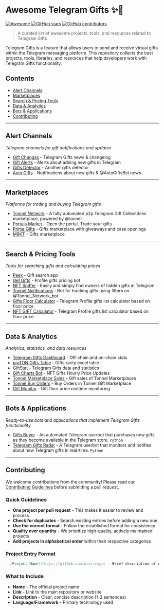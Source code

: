 # Awesome Telegram Gifts ✨🎁

[![Awesome](https://awesome.re/badge.svg)](https://awesome.re)
[![GitHub stars](https://img.shields.io/github/stars/ilyaqznetsow/awesome-telegram-gifts.svg?style=social&label=Star)](https://github.com/ilyaqznetsow/awesome-telegram-gifts)
[![GitHub contributors](https://img.shields.io/github/contributors/ilyaqznetsow/awesome-telegram-gifts.svg)](https://github.com/ilyaqznetsow/awesome-telegram-gifts/graphs/contributors)

> A curated list of awesome projects, tools, and resources related to Telegram Gifts

Telegram Gifts is a feature that allows users to send and receive virtual gifts within the Telegram messaging platform. This repository collects the best projects, tools, libraries, and resources that help developers work with Telegram Gifts functionality.

## Contents

- [Alert Channels](#alert-channels)
- [Marketplaces](#marketplaces)
- [Search & Pricing Tools](#search--pricing-tools)
- [Data & Analytics](#data--analytics)
- [Bots & Applications](#bots--applications)
- [Contributing](#contributing)

---

## Alert Channels

*Telegram channels for gift notifications and updates*

- [Gift Changes](https://t.me/GiftChanges) - Telegram Gifts news & changelog
- [Gift Alerts](https://t.me/Gift_alerts) - Alerts about adding new gifts in Telegram
- [Gifts Detector](https://t.me/gifts_detector) - Another gifts detector
- [Auto Gifts](https://t.me/auto_gifts) - Notifications about new gifts & @AutoGiftsBot news

---

## Marketplaces

*Platforms for trading and buying Telegram gifts*

- [Tonnel Network](https://t.me/Tonnel_Network_bot) - A fully automated p2p Telegram Gift Collectibles marketplace, powered by @tonnel
- [Portals Market](https://t.me/portals) - Open the portal. Trade your gifts
- [Prime Gifts](https://t.me/primegiftsbot) - Gifts marketplace with giveaways and case openings
- [MRKT](https://t.me/mrkt) - Gifts marketplace

---

## Search & Pricing Tools

*Tools for searching gifts and calculating prices*

- [Peek](https://peek.tg/search) - Gift search app
- [Get Gifts](https://t.me/getSendGiftsProBot) - Profile gifts pricing bot
- [NFT Sniffer](https://t.me/NFTSnifferBot) - Easily and simply find owners of hidden gifts in Telegram
- [Tonnel Notifications](https://t.me/tonnel_notifications_bot) - Bot for tracking gifts using filters on @Tonnel_Network_bot
- [Gifts Floor Calculator](https://t.me/giftsfloorbot) - Telegram Profile gifts list calculator based on floor price
- [NFT GIFT Calculator](https://t.me/PriceNFTbot) - Telegram Profile gifts list calculator based on floor price

---

## Data & Analytics

*Analytics, statistics, and data resources*

- [Telegram Gifts Dashboard](https://dune.com/rdmcd/telegram-gifts) - Off-chain and on-chain stats
- [proTON Gifts Table](https://docs.google.com/spreadsheets/d/1gwVuBxEJmGUh7C25dXnfaPQ9r7KPZt5hRdUu7Ofavrs/edit?gid=801646152#gid=801646152) - Gifts rarity excel table
- [GiftStat](https://giftstat.com/) - Telegram Gifts data and statistics
- [Gift Charts Bot](https://t.me/gift_charts_bot) - NFT Gifts Hourly Price Updates
- [Tonnel Marketplace Sales](https://t.me/GiftNotification) - Gift sales of Tonnel Marketplaces
- [Tonnel Buy Orders](https://t.me/TonnelOrder) - Buy Orders in Tonnel Gift Marketplace
- [Gift Monitor](https://t.me/GiftMonitor) - Gift floor price realtime monitoring

---

## Bots & Applications

*Ready-to-use bots and applications that implement Telegram Gifts functionality*

- [Gifts Buyer](https://github.com/bohd4nx/Gifts-Buyer) - An automated Telegram userbot that purchases new gifts as they become available in the Telegram store. `Python`
- [Telegram Gifts Radar](https://github.com/maxktz/telegram-gifts-radar) - A Telegram userbot that monitors and notifies about new Telegram gifts in real-time. `Python`

---

## Contributing

We welcome contributions from the community! Please read our [Contributing Guidelines](CONTRIBUTING.md) before submitting a pull request.

### Quick Guidelines

- **One project per pull request** - This makes it easier to review and process
- **Check for duplicates** - Search existing entries before adding a new one
- **Use the correct format** - Follow the established format for consistency
- **Quality over quantity** - We prioritize high-quality, actively maintained projects
- **Add projects in alphabetical order** within their respective categories

### Project Entry Format

```markdown
- [Project Name](https://github.com/user/repo) - Brief description of what the project does. `Language/Framework`
```

### What to Include

- **Name** - The official project name
- **Link** - Link to the main repository or website
- **Description** - Clear, concise description (1-2 sentences)
- **Language/Framework** - Primary technology used 